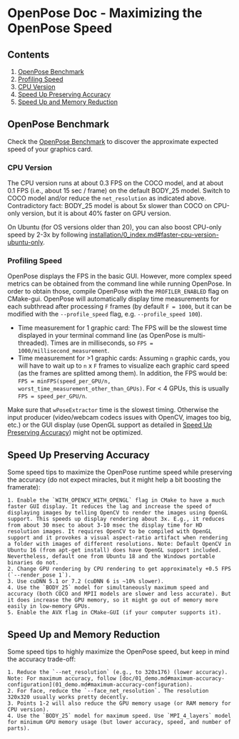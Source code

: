 OpenPose Doc - Maximizing the OpenPose Speed
========================================================================================

## Contents
1. [OpenPose Benchmark](#openpose-benchmark)
2. [Profiling Speed](#profiling-speed)
3. [CPU Version](#cpu-version)
4. [Speed Up Preserving Accuracy](#speed-up-preserving-accuracy)
5. [Speed Up and Memory Reduction](#speed-up-and-memory-reduction)





## OpenPose Benchmark
Check the [OpenPose Benchmark](https://docs.google.com/spreadsheets/d/1-DynFGvoScvfWDA1P4jDInCkbD4lg0IKOYbXgEq0sK0/edit#gid=0) to discover the approximate expected speed of your graphics card.



### CPU Version
The CPU version runs at about 0.3 FPS on the COCO model, and at about 0.1 FPS (i.e., about 15 sec / frame) on the default BODY_25 model. Switch to COCO model and/or reduce the `net_resolution` as indicated above. Contradictory fact: BODY_25 model is about 5x slower than COCO on CPU-only version, but it is about 40% faster on GPU version.

On Ubuntu (for OS versions older than 20), you can also boost CPU-only speed by 2-3x by following [installation/0_index.md#faster-cpu-version-ubuntu-only](installation/0_index.md#faster-cpu-version-ubuntu-only).



### Profiling Speed
OpenPose displays the FPS in the basic GUI. However, more complex speed metrics can be obtained from the command line while running OpenPose. In order to obtain those, compile OpenPose with the `PROFILER_ENABLED` flag on CMake-gui. OpenPose will automatically display time measurements for each subthread after processing `F` frames (by default `F = 1000`, but it can be modified with the `--profile_speed` flag, e.g. `--profile_speed 100`).

- Time measurement for 1 graphic card: The FPS will be the slowest time displayed in your terminal command line (as OpenPose is multi-threaded). Times are in milliseconds, so `FPS = 1000/millisecond_measurement`.
- Time measurement for >1 graphic cards: Assuming `n` graphic cards, you will have to wait up to `n` x `F` frames to visualize each graphic card speed (as the frames are splitted among them). In addition, the FPS would be: `FPS = minFPS(speed_per_GPU/n, worst_time_measurement_other_than_GPUs)`. For < 4 GPUs, this is usually `FPS = speed_per_GPU/n`.

Make sure that `wPoseExtractor` time is the slowest timing. Otherwise the input producer (video/webcam codecs issues with OpenCV, images too big, etc.) or the GUI display (use OpenGL support as detailed in [Speed Up Preserving Accuracy](#speed-up-preserving-accuracy)) might not be optimized.



## Speed Up Preserving Accuracy
Some speed tips to maximize the OpenPose runtime speed while preserving the accuracy (do not expect miracles, but it might help a bit boosting the framerate):

    1. Enable the `WITH_OPENCV_WITH_OPENGL` flag in CMake to have a much faster GUI display. It reduces the lag and increase the speed of displaying images by telling OpenCV to render the images using OpenGL support. This speeds up display rendering about 3x. E.g., it reduces from about 30 msec to about 3-10 msec the display time for HD resolution images. It requires OpenCV to be compiled with OpenGL support and it provokes a visual aspect-ratio artifact when rendering a folder with images of different resolutions. Note: Default OpenCV in Ubuntu 16 (from apt-get install) does have OpenGL support included. Nevertheless, default one from Ubuntu 18 and the Windows portable binaries do not.
    2. Change GPU rendering by CPU rendering to get approximately +0.5 FPS (`--render_pose 1`).
    3. Use cuDNN 5.1 or 7.2 (cuDNN 6 is ~10% slower).
    4. Use the `BODY_25` model for simultaneously maximum speed and accuracy (both COCO and MPII models are slower and less accurate). But it does increase the GPU memory, so it might go out of memory more easily in low-memory GPUs.
    5. Enable the AVX flag in CMake-GUI (if your computer supports it).



## Speed Up and Memory Reduction
Some speed tips to highly maximize the OpenPose speed, but keep in mind the accuracy trade-off:

    1. Reduce the `--net_resolution` (e.g., to 320x176) (lower accuracy). Note: For maximum accuracy, follow [doc/01_demo.md#maximum-accuracy-configuration](01_demo.md#maximum-accuracy-configuration).
    2. For face, reduce the `--face_net_resolution`. The resolution 320x320 usually works pretty decently.
    3. Points 1-2 will also reduce the GPU memory usage (or RAM memory for CPU version).
    4. Use the `BODY_25` model for maximum speed. Use `MPI_4_layers` model for minimum GPU memory usage (but lower accuracy, speed, and number of parts).
